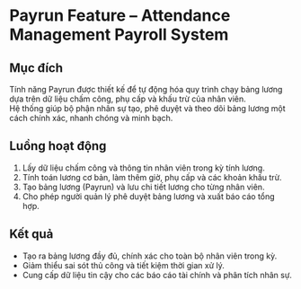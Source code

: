 # Payrun Feature – Attendance Management Payroll System

## Mục đích
Tính năng Payrun được thiết kế để tự động hóa quy trình chạy bảng lương dựa trên dữ liệu chấm công, phụ cấp và khấu trừ của nhân viên.  
Hệ thống giúp bộ phận nhân sự tạo, phê duyệt và theo dõi bảng lương một cách chính xác, nhanh chóng và minh bạch.

## Luồng hoạt động
1. Lấy dữ liệu chấm công và thông tin nhân viên trong kỳ tính lương.  
2. Tính toán lương cơ bản, làm thêm giờ, phụ cấp và các khoản khấu trừ.  
3. Tạo bảng lương (Payrun) và lưu chi tiết lương cho từng nhân viên.  
4. Cho phép người quản lý phê duyệt bảng lương và xuất báo cáo tổng hợp.

## Kết quả
- Tạo ra bảng lương đầy đủ, chính xác cho toàn bộ nhân viên trong kỳ.  
- Giảm thiểu sai sót thủ công và tiết kiệm thời gian xử lý.  
- Cung cấp dữ liệu tin cậy cho các báo cáo tài chính và phân tích nhân sự.

